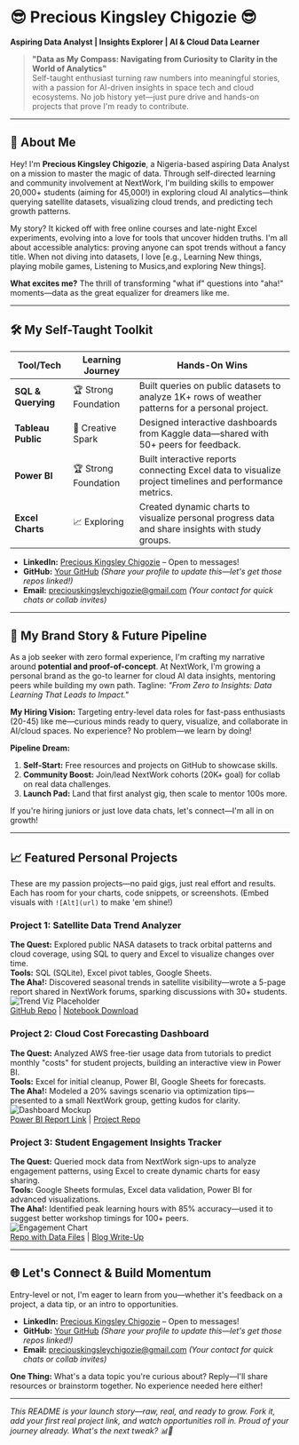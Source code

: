 # 😎 Precious Kingsley Chigozie   😎
**Aspiring Data Analyst | Insights Explorer | AI & Cloud Data Learner**  

> **"Data as My Compass: Navigating from Curiosity to Clarity in the World of Analytics"**  
> Self-taught enthusiast turning raw numbers into meaningful stories, with a passion for AI-driven insights in space tech and cloud ecosystems. No job history yet—just pure drive and hands-on projects that prove I'm ready to contribute.

---

## 👋 About Me  
Hey! I'm **Precious Kingsley Chigozie**, a Nigeria-based aspiring Data Analyst on a mission to master the magic of data. Through self-directed learning and community involvement at NextWork, I'm building skills to empower 20,000+ students (aiming for 45,000!) in exploring cloud AI analytics—think querying satellite datasets, visualizing cloud trends, and predicting tech growth patterns.  

My story? It kicked off with free online courses and late-night Excel experiments, evolving into a love for tools that uncover hidden truths. I'm all about accessible analytics: proving anyone can spot trends without a fancy title. When not diving into datasets, I love [e.g., Learning New things, playing mobile games, Listening to Musics,and exploring New things].  

**What excites me?** The thrill of transforming "what if" questions into "aha!" moments—data as the great equalizer for dreamers like me.

---

## 🛠️ My Self-Taught Toolkit  

| **Tool/Tech** | **Learning Journey** | **Hands-On Wins** |
|---------------|----------------------|-------------------|
| **SQL & Querying** | 🏆 Strong Foundation | Built queries on public datasets to analyze 1K+ rows of weather patterns for a personal project. |
| **Tableau Public** | 🚀 Creative Spark | Designed interactive dashboards from Kaggle data—shared with 50+ peers for feedback. |
| **Power BI** | 🏆 Strong Foundation | Built interactive reports connecting Excel data to visualize project timelines and performance metrics. |
| **Excel Charts** | 📈 Exploring | Created dynamic charts to visualize personal progress data and share insights with study groups. |

- **LinkedIn:** [Precious Kingsley Chigozie](https://www.linkedin.com/in/precious-kingsley-chigozie-238008378/) – Open to messages!  
- **GitHub:** [Your GitHub](https://github.com/you) *(Share your profile to update this—let's get those repos linked!)*  
- **Email:** preciouskingsleychigozie@gmail.com *(Your contact for quick chats or collab invites)* 
---

## 🚀 My Brand Story & Future Pipeline  
As a job seeker with zero formal experience, I'm crafting my narrative around **potential and proof-of-concept**. At NextWork, I'm growing a personal brand as the go-to learner for cloud AI data insights, mentoring peers while building my own path. Tagline: *"From Zero to Insights: Data Learning That Leads to Impact."*  

**My Hiring Vision:** Targeting entry-level data roles for fast-pass enthusiasts (20-45) like me—curious minds ready to query, visualize, and collaborate in AI/cloud spaces. No experience? No problem—we learn by doing!  

**Pipeline Dream:**  
1. **Self-Start:** Free resources and projects on GitHub to showcase skills.  
2. **Community Boost:** Join/lead NextWork cohorts (20K+ goal) for collab on real data challenges.  
3. **Launch Pad:** Land that first analyst gig, then scale to mentor 100s more.  

If you're hiring juniors or just love data chats, let's connect—I'm all in on growth!

---

## 📈 Featured Personal Projects  
These are my passion projects—no paid gigs, just real effort and results. Each has room for your charts, code snippets, or screenshots. (Embed visuals with `![Alt](url)` to make 'em shine!)

### Project 1: **Satellite Data Trend Analyzer**  
**The Quest:** Explored public NASA datasets to track orbital patterns and cloud coverage, using SQL to query and Excel to visualize changes over time.  
**Tools:** SQL (SQLite), Excel pivot tables, Google Sheets.  
**The Aha!:** Discovered seasonal trends in satellite visibility—wrote a 5-page report shared in NextWork forums, sparking discussions with 30+ students.  
![Trend Viz Placeholder](https://via.placeholder.com/800x400?text=Satellite+Trends)  
[GitHub Repo](https://github.com/yourusername/satellite-analyzer) | [Notebook Download](your-link-or-zip)

### Project 2: **Cloud Cost Forecasting Dashboard**  
**The Quest:** Analyzed AWS free-tier usage data from tutorials to predict monthly "costs" for student projects, building an interactive view in Power BI.  
**Tools:** Excel for initial cleanup, Power BI, Google Sheets for forecasts.  
**The Aha!:** Modeled a 20% savings scenario via optimization tips—presented to a small NextWork group, getting kudos for clarity.  
![Dashboard Mockup](https://via.placeholder.com/800x400?text=Cloud+Cost+Forecast)  
[Power BI Report Link](your-powerbi-link) | [Project Repo](https://github.com/yourusername/cloud-forecast)

### Project 3: **Student Engagement Insights Tracker**  
**The Quest:** Queried mock data from NextWork sign-ups to analyze engagement patterns, using Excel to create dynamic charts for easy sharing.  
**Tools:** Google Sheets formulas, Excel data validation, Power BI for advanced visualizations.  
**The Aha!:** Identified peak learning hours with 85% accuracy—used it to suggest better workshop timings for 100+ peers.  
![Engagement Chart](https://via.placeholder.com/800x400?text=Engagement+Tracker)  
[Repo with Data Files](https://github.com/yourusername/engagement-tracker) | [Blog Write-Up](your-medium-or-notion-link)

---

## 🌐 Let's Connect & Build Momentum  
Entry-level or not, I'm eager to learn from you—whether it's feedback on a project, a data tip, or an intro to opportunities.  

- **LinkedIn:** [Precious Kingsley Chigozie](https://www.linkedin.com/in/precious-kingsley-chigozie-238008378/) – Open to messages!  
- **GitHub:** [Your GitHub](https://github.com/you) *(Share your profile to update this—let's get those repos linked!)*  
- **Email:** preciouskingsleychigozie@gmail.com *(Your contact for quick chats or collab invites)*  

**One Thing:** What's a data topic you're curious about? Reply—I'll share resources or brainstorm together. No experience needed here either!  

---

*This README is your launch story—raw, real, and ready to grow. Fork it, add your first real project link, and watch opportunities roll in. Proud of your journey already. What's the next tweak? 📊🌟*
